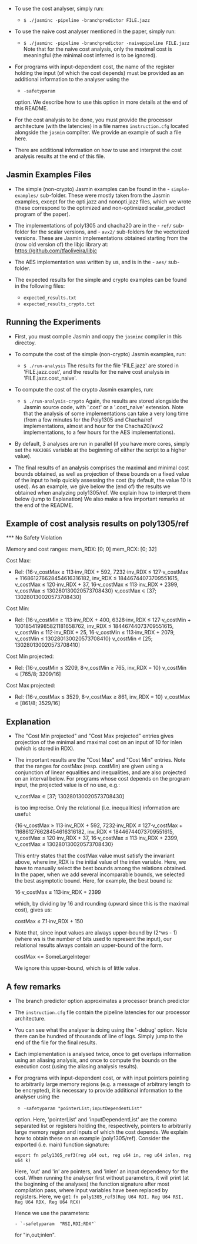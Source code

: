 - To use the cost analyser, simply run:

     - `$ ./jasminc -pipeline -branchpredictor FILE.jazz`

- To use the naive cost analyser mentioned in the paper, simply run:

     - `$ ./jasminc -pipeline -branchpredictor -naivepipeline FILE.jazz`
  Note that for the naive cost analysis, only the maximal cost is
  meaningful (the minimal cost inferred is to be ignored).

- For programs with input-dependent cost, the name of the register
  holding the input (of which the cost depends) must be provided as an
  additional information to the analyser using the

     - `-safetyparam`

  option. We describe how to use this option in more details at the end
  of this README.

- For the cost analysis to be done, you must provide the processor
  architecture (with the latencies) in a file names `instruction.cfg`
  located alongside the `jasmin` compilter. We provide an example of
  such a file here.

- There are additional information on how to use and interpret the
  cost analysis results at the end of this file.

Jasmin Examples Files
--------------------------------------------------------------------
- The simple (non-crypto) Jasmin examples can be found in the
      - `simple-examples/`
  sub-folder.
  These were mostly taken from the Jasmin examples, except for the
  opti.jazz and nonopti.jazz files, which we wrote (these correspond
  to the optimized and non-optimized scalar_product program of the
  paper).

- The implementations of poly1305 and chacha20 are in the
      - `ref/`
  sub-folder for the scalar versions, and
      - `avx2/`
  sub-folders for the vectorized versions.
  These are Jasmin implementations obtained starting from the (now
  old version of) the libjc library at:
  https://github.com/tfaoliveira/libjc

- The AES implementation was written by us, and is in the
       - `aes/`
  sub-folder.

- The expected results for the simple and crypto examples can be found
  in the following files:
     - `expected_results.txt`
     - `expected_results_crypto.txt`


Running the Experiments
--------------------------------------------------------------------
- First, you must compile Jasmin and copy the `jasminc` compiler in
  this directoy.

- To compute the cost of the simple (non-crypto) Jasmin examples, run:
     - `$ ./run-analysis`
  The results for the file 'FILE.jazz' are stored in 'FILE.jazz.cost',
  and the results for the naive cost analysis in
  'FILE.jazz.cost_naive'.


- To compute the cost of the crypto Jasmin examples, run:
     - `$ ./run-analysis-crypto`
  Again, the results are stored alongside the Jasmin source code, with
  '.cost' or a '.cost_naive' extension.
  Note that the analysis of some implementations can take a very long
  time (from a few minutes for the Poly1305 and Chacha/ref
  implementations, almost and hour for the Chacha20/avx2
  implementations, to a few hours for the AES implementations).

- By default, 3 analyses are run in parallel (if you have more cores,
  simply set the `MAXJOBS` variable at the beginning of either the
  script to a higher value).

- The final results of an analysis comprises the maximal and minimal
  cost bounds obtained, as well as projection of these bounds on a
  fixed value of the input to help quickly assessing the cost (by
  default, the value 10 is used).
  As an example, we give below the (end of) the results we obtained
	when analyzing poly1305/ref. We explain how to interpret them below
	(jump to Explanation)
  We also make a few important remarks at the end of the README.



Example of cost analysis results on poly1305/ref
--------------------------------------------------------------------

*** No Safety Violation

Memory and cost ranges:
  mem_RDX: [0; 0]
  mem_RCX: [0; 32]
  
Cost Max:
* Rel:
{16·v_costMax ≥ 113·inv_RDX + 592, 7232·inv_RDX ≤ 127·v_costMax +
116861276628454616316182, inv_RDX ≤ 18446744073709551615, v_costMax ≤
120·inv_RDX + 37, 16·v_costMax ≤ 113·inv_RDX + 2399, v_costMax ≤
130280130020573708430}
v_costMax ∊ [37; 130280130020573708430]

Cost Min:
* Rel:
{16·v_costMin ≥ 113·inv_RDX + 400, 6328·inv_RDX ≤ 127·v_costMin +
100185419985821181658762, inv_RDX ≤ 18446744073709551615, v_costMin ≤
112·inv_RDX + 25, 16·v_costMin ≤ 113·inv_RDX + 2079, v_costMin ≤
130280130020573708410}
v_costMin ∊ [25; 130280130020573708410]


Cost Min projected:
* Rel:
{16·v_costMin ≤ 3209, 8·v_costMin ≥ 765, inv_RDX = 10}
v_costMin ∊ [765/8; 3209/16]


Cost Max projected:
* Rel:
{16·v_costMax ≤ 3529, 8·v_costMax ≥ 861, inv_RDX = 10}
v_costMax ∊ [861/8; 3529/16]



Explanation
--------------------------------------------------------------------
- The "Cost Min projected" and "Cost Max projected" entries gives
  projection of the minimal and maximal cost on an input of 10 for
  inlen (which is stored in RDX).

- The important results are the "Cost Max" and "Cost Min" entries.
  Note that the ranges for costMax (resp. costMin) are given using a
  conjunction of linear equalities and inequalities, and are also
  projected on an interval below.
  For programs whose cost depends on the program input, the projected
  value is of no use, e.g.:
  
     v_costMax ∊ [37; 130280130020573708430]

  is too imprecise. Only the relational (i.e. inequalities)
  information are useful:

    {16·v_costMax ≥ 113·inv_RDX + 592, 7232·inv_RDX ≤ 127·v_costMax +
     116861276628454616316182, inv_RDX ≤ 18446744073709551615,
     v_costMax ≤ 120·inv_RDX + 37, 16·v_costMax ≤ 113·inv_RDX + 2399,
     v_costMax ≤ 130280130020573708430}

  This entry states that the costMax value must satisfy the invariant
  above, where inv_RDX is the initial value of the inlen variable.
  Here, we have to manually select the best bounds among the relations
  obtained. In the paper, when we add several incomparable bounds, we
  selected the best asymptotic bound. Here, for example, the best
  bound is:

     16·v_costMax ≤ 113·inv_RDX + 2399

  which, by dividing by 16 and rounding (upward since this is the
  maximal cost), gives us:

     costMax ≤ 7.1·inv_RDX + 150

- Note that, since input values are always upper-bound by (2^ws - 1)
  (where ws is the number of bits used to represent the input), our
  relational results always contain an upper-bound of the form.

     costMax <= SomeLargeInteger

  We ignore this upper-bound, which is of little value.


		
A few remarks
--------------------------------------------------------------------
- The branch predictor option approximates a processor branch predictor

- The `instruction.cfg` file contain the pipeline latencies for our
  processor architecture.
  
- You can see what the analyser is doing using the '-debug'
  option. Note there can be hundred of thousands of line of
  logs. Simply jump to the end of the file for the final results.

- Each implementation is analysed twice, once to get overlaps
  information using an aliasing analysis, and once to compute the
  bounds on the execution cost (using the aliasing analysis results).

- For programs with input-dependent cost, or with input pointers
  pointing to arbitrarily large memory regions (e.g. a message of
  arbitrary length to be encrypted), it is necessary to provide
  additional information to the analyser using the

     - `-safetyparam "pointerList;inputDependentList"`

  option. Here, 'pointerList' and 'inputDependentList' are the comma
  separated list or registers holding the, respectively, pointers to
  arbitrarily large memory region and inputs of which the cost
  depends.  We explain how to obtain these on an example
  (poly1305/ref).  Consider the exported (i.e. main) function
  signature:

    `export fn
     poly1305_ref3(reg u64 out, reg u64 in, reg u64 inlen, reg u64 k)`

  Here, 'out' and 'in' are pointers, and 'inlen' an input dependency for
  the cost.
  When running the analyser first without parameters, it will print
  (at the beginning of the analyses) the function signature after most
  compilation pass, where input variables have been replaced by
  registers. Here, we get:
     `fn
      poly1305_ref3(Reg U64 RDI, Reg U64 RSI, Reg U64 RDX, Reg U64 RCX)`

  Hence we use the parameters:
  
      - `-safetyparam  "RSI,RDI;RDX"`

  for "in,out;inlen".
  
